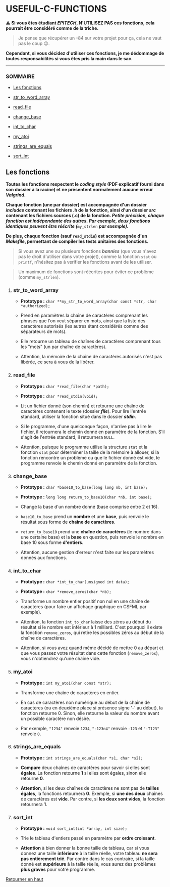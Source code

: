 # USEFUL-C-FUNCTIONS

**⚠️ Si vous êtes étudiant _EPITECH_, N'UTILISEZ PAS ces fonctions, cela pourrait être considéré comme de la triche.**

> Je pense que récupérer un -84 sur votre projet pour ça, cela ne vaut pas le coup 😉.

**Cependant, si vous décidez d'utiliser ces fonctions, je me dédommage de toutes responsabilités si vous êtes pris la main dans le sac.**

-   -   -

### SOMMAIRE

- [Les fonctions](#les-fonctions)

- [str_to_word_array](#str_to_word_array)

- [read_file](#read_file)

- [change_base](#change_base)

- [int_to_char](#int_to_char)

- [my_atoi](#my_atoi)

- [strings_are_equals](#strings_are_equals)

- [sort_int](#sort_int)

## Les fonctions

**Toutes les fonctions respectent le _coding style_ (PDF explicatif fourni dans son dossier à la racine) et ne présentent normalement aucune erreur _Valgrind_.**

**Chaque fonction (une par dossier) est accompagnée d'un dossier _includes_ contenant les fichiers .h de la fonction, ainsi d'un dossier _src_ contenant les fichiers sources (.c) de la fonction. _Petite précision, chaque fonction est indépendante des autres. Par exemple, deux fonctions identiques peuvent être réécrite (_**`my_strlen` **_par exemple)._**

**De plus, chaque fonction (sauf `read_stdin`) est accompagnée d'un _Makefile_, permettant de compiler les tests unitaires des fonctions.**

> Si vous avez une ou plusieurs fonctions **_bannies_** (que vous n'avez pas le droit d'utiliser dans votre projet), comme la fonction `stat` ou `printf`, n'hésitez pas à verifier les fonctions avant de les utiliser.

> Un maximum de fonctions sont réécrites pour éviter ce problème (comme `my_strlen`).

1. ### str_to_word_array

    - **Prototype :** `char **my_str_to_word_array(char const *str, char *authorized);`

    - Prend en paramètres la chaîne de caractères comprenant les phrases que l'on veut séparer en mots, ainsi que la liste des caractères autorisés (les autres étant considérés comme des séparateurs de mots).

    - Elle retourne un tableau de chaînes de caractères comprenant tous les "mots" (un par chaîne de caractères).

    - Attention, la mémoire de la chaîne de caractères autorisés n'est pas libérée, ce sera à vous de la libérer.

2. ### read_file

    - **Prototype :** `char *read_file(char *path);`
    - **Prototype :** `char *read_stdin(void);`

    - Lit un fichier donné (son chemin) et retourne une chaîne de caractères contenant le texte (dossier **_file_**). Pour lire l'entrée standard, utiliser la fonction situé dans le dossier **_stdin_**.

    - Si le programme, d'une quelconque façon, n'arrive pas à lire le fichier, il retournera le chemin donné en paramètre de la fonction. S'il s'agit de l'entrée standard, il retournera `NULL`.

    - Attention, puisque le programme utilise la structure `stat` et la fonction `stat` pour déterminer la taille de la mémoire à allouer, si la fonction rencontre un problème ou que le fichier donné est vide, le programme renvoie le chemin donné en paramètre de la fonction.

3. ### change_base

    - **Prototype :** `char *base10_to_base(long long nb, int base);`
    - **Prototype :** `long long return_to_base10(char *nb, int base);`

    - Change la base d'un nombre donné (base comprise entre 2 et 16).
    
    - `base10_to_base` prend un **nombre** et une **base**, puis renvoie le résultat sous forme de **chaîne de caractères**.

    - `return_to_base10` prend une **chaîne de caractères** (le nombre dans une certaine base) et la **base** en question, puis renvoie le nombre en base 10 sous forme **d'entiers**.

    - Attention, aucune gestion d'erreur n'est faite sur les paramètres donnés aux fonctions.

4. ### int_to_char

    - **Prototype :** `char *int_to_char(unsigned int data);`
    - **Prototype :** `char *remove_zeros(char *nb);`

    - Transforme un nombre entier positif non nul en une chaîne de caractères (pour faire un affichage graphique en CSFML par exemple).

    - Attention, la fonction `int_to_char` laisse des zéros au début du résultat si le nombre est inférieur à 1 milliard. C'est pourquoi il existe la fonction `remove_zeros`, qui retire les possibles zéros au début de la chaîne de caractères.
    
    - Attention, si vous avez quand même décidé de mettre 0 au départ et que vous passez votre résultat dans cette fonction (`remove_zeros`), vous n'obtiendrez qu'une chaîne vide.

5. ### my_atoi

    - **Prototype :** `int my_atoi(char const *str);`

    - Transforme une chaîne de caractères en entier.

    - En cas de caractères non numérique au début de la chaîne de caractères (ou en deuxième place si présence signe '-' au début), la fonction retourne 0. Sinon, elle retourne la valeur du nombre avant un possible caractère non désiré.
    
    - Par exemple, `"1234"` renvoie `1234`, `"-123n4"` renvoie `-123` et `"-T123"` renvoie `0`.

6. ### strings_are_equals

    - **Prototype :** `int strings_are_equals(char *s1, char *s2);`

    - **Compare** deux chaînes de caractères pour savoir si elles sont **égales**. La fonction retourne **1** si elles sont égales, sinon elle retourne **0**.

    - **Attention**, si les deux chaînes de caractères ne sont pas de **tailles égales**, la fonctions retournera **0**. Exemple, si **une des deux** chaînes de caractères est **vide**. Par contre, si **les deux sont vides**, la fonction retournera **1**.

7. ### sort_int

    - **Prototype :** `void sort_int(int *array, int size);`

    - Trie le tableau d'entiers passé en paramètre par **ordre croissant**.

    - **Attention** à bien donner la bonne taille de tableau, car si vous donnez une taille **inférieure** à la taille réelle, votre tableau **ne sera pas entièrement trié**. Par contre dans le cas contraire, si la taille donné est **supérieure** à la taille réelle, vous aurez des problèmes **plus graves** pour votre programme.

[Retourner en haut](#useful-c-functions)
